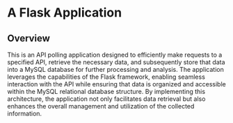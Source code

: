 # A Flask Application
## Overview
This is an API polling application designed to efficiently make requests to a specified API, retrieve the necessary data, and subsequently store that data into a MySQL database for further processing and analysis. The application leverages the capabilities of the Flask framework, enabling seamless interaction with the API while ensuring that data is organized and accessible within the MySQL relational database structure. By implementing this architecture, the application not only facilitates data retrieval but also enhances the overall management and utilization of the collected information.

